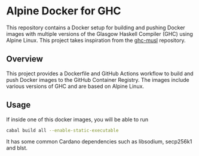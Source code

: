 # Alpine Docker for GHC

This repository contains a Docker setup for building and pushing Docker images with multiple versions of the Glasgow Haskell Compiler (GHC) using Alpine Linux. This project takes inspiration from the [ghc-musl](https://github.com/utdemir/ghc-musl) repository.

## Overview

This project provides a Dockerfile and GitHub Actions workflow to build and push Docker images to the GitHub Container Registry. The images include various versions of GHC and are based on Alpine Linux.

## Usage

If inside one of this docker images, you will be able to run

```sh
cabal build all --enable-static-executable
```

It has some common Cardano dependencies such as libsodium, secp256k1 and blst.
